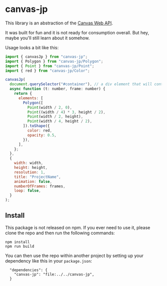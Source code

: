# canvas-jp

This library is an abstraction of the [Canvas Web API](https://developer.mozilla.org/en-US/docs/Web/API/Canvas_API).

It was built for fun and it is not ready for consumption overall. But hey, maybe you'll still learn about it somehow.

Usage looks a bit like this:

```js
import { canvasJp } from "canvas-jp";
import { Polygon } from "canvas-jp/Polygon";
import { Point } from "canvas-jp/Point";
import { red } from "canvas-jp/Color";

canvasJp(
  document.querySelector("#container"), // a div element that will contain the canvas
  async function (t: number, frame: number) {
    return {
      elements: [
        Polygon([
          Point(width / 2, 0),
          Point((width / 4) * 3, height / 2),
          Point(width / 2, height),
          Point(width / 4, height / 2),
        ]).toShape({
          color: red,
          opacity: 0.5,
        }),
      ],
    };
  },
  {
    width: width,
    height: height,
    resolution: 1,
    title: "ProjectName",
    animation: false,
    numberOfFrames: frames,
    loop: false,
  }
);
```

## Install

This package is not released on npm. If you ever need to use it, please clone the repo and then run the following commands:

```
npm install
npm run build
```

You can then use the repo within another project by setting up your dependency like this in your `package.json`:

```
  "dependencies": {
    "canvas-jp": "file:../../canvas-jp",
  }
```
